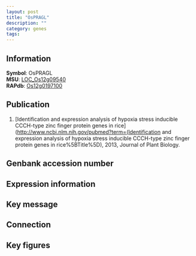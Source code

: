 ```yaml
---
layout: post
title: "OsPRAGL"
description: ""
category: genes
tags: 
---
```


## Information
__Symbol__: OsPRAGL  
__MSU__: [LOC_Os12g09540](http://rice.plantbiology.msu.edu/cgi-bin/ORF_infopage.cgi?orf=LOC_Os12g09540)  
__RAPdb__: [Os12g0197100](http://rapdb.dna.affrc.go.jp/viewer/gbrowse_details/irgsp1?name=Os12g0197100)  

## Publication
1. [Identification and expression analysis of hypoxia stress inducible CCCH-type zinc finger protein genes in rice](http://www.ncbi.nlm.nih.gov/pubmed?term=(Identification and expression analysis of hypoxia stress inducible CCCH-type zinc finger protein genes in rice%5BTitle%5D), 2013, Journal of Plant Biology.

## Genbank accession number

## Expression information

## Key message

## Connection

## Key figures


